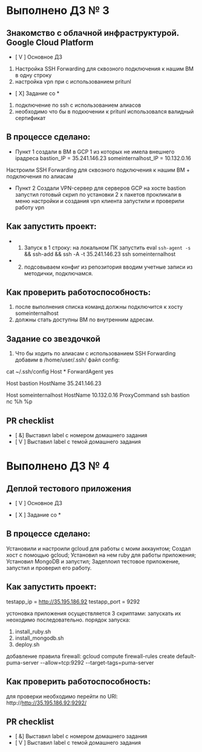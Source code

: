 # Выполнено ДЗ № 3
## Знакомство с облачной инфраструктурой. Google Cloud Platform

 - [ V ] Основное ДЗ
1. Настройка SSH Forwarding для сквозного
подключения к нашим ВМ в одну строку
2. настройка vpn при с использованием pritunl

 - [ Х] Задание со *
1. подключение по ssh с использованием алиасов 
2. необходимо что бы в подкючении к pritunl использовался валидный сертификат 

## В процессе сделано:
 - Пункт 1
создали в ВМ в GCP 1 из которых не имела внешнего ipадреса
bastion_IP = 35.241.146.23
someinternalhost_IP = 10.132.0.16

Настроили SSH Forwarding для сквозного
подключения к нашим ВМ + подключения по алиасам
 
 - Пункт 2
Создали VPN-сервер для серверов GCP
на хосте bastion запустил готовый скрип по установки 2 х пакетов
прокликали в меню настройки и создания vpn клиента
запустили и проверили работу vpn

## Как запустить проект:
 -  1. Запуск в 1 строку:  на локальном ПК запустить eval `ssh-agent -s` && ssh-add && ssh -А -t 35.241.146.23 ssh someinternalhost
 -  2. подсовываем конфиг из репозитория вводим учетные записи из методички, подключамся.  
## Как проверить работоспособность:
1. после выполнения списка команд должны подключится к хосту someinternalhost
2. должны стать доступны ВМ по внутренним адресам. 

## Задание со звездочкой
1. Что бы ходить по алиасам с использованием SSH Forwarding  добавим в /home/user/.ssh/
файл config:

cat ~/.ssh/config
Host *
FоrwardAgent yes

Host bastion
HоstName 35.241.146.23

Host someinternalhost
HostName 10.132.0.16
ProxyCommand ssh bastion nc %h %p

## PR checklist
 - [ &] Выставил label с номером домашнего задания
 - [ V ] Выставил label с темой домашнего задания

# Выполнено ДЗ № 4

## Деплой тестового приложения

 - [ V ] Основное ДЗ

 - [ X  ] Задание со *

## В процессе сделано:
Установили и настроили gcloud для работы с моим аккаунтом;
Создал хост с помощью gcloud;
Установил на нем ruby для работы приложения;
Установил MongoDB и запустил;
Задеплоил тестовое приложение, запустил и проверил его
работу.

## Как запустить проект:

testapp_ip = http://35.195.186.92
testapp_port = 9292
 
устоновка приложения осуществляется 3 скриптами:
запускать их неоходимо последовательно.
порядок запуска:

1. install_ruby.sh
2. install_mongodb.sh
3. deploy.sh 

добавление правила firewall:
gcloud compute firewall-rules create default-puma-server --allow=tcp:9292 --target-tags=puma-server

## Как проверить работоспособность:
для проверки необходимо перейти по URl:
http://http://35.195.186.92:9292/

## PR checklist
 - [ &] Выставил label с номером домашнего задания
 - [ V ] Выставил label с темой домашнего задания

